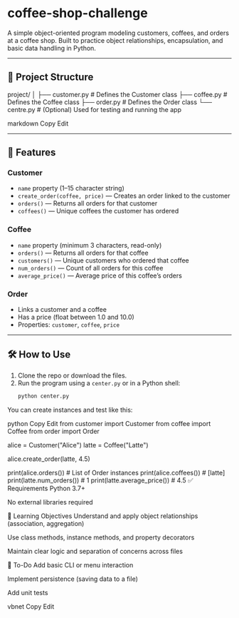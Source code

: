 # coffee-shop-challenge

A simple object-oriented program modeling customers, coffees, and orders at a coffee shop. Built to practice object relationships, encapsulation, and basic data handling in Python.

---

## 📁 Project Structure

project/
│
├── customer.py # Defines the Customer class
├── coffee.py # Defines the Coffee class
├── order.py # Defines the Order class
└── centre.py # (Optional) Used for testing and running the app

markdown
Copy
Edit

---

## 📌 Features

### Customer
- `name` property (1–15 character string)
- `create_order(coffee, price)` — Creates an order linked to the customer
- `orders()` — Returns all orders for that customer
- `coffees()` — Unique coffees the customer has ordered

### Coffee
- `name` property (minimum 3 characters, read-only)
- `orders()` — Returns all orders for that coffee
- `customers()` — Unique customers who ordered that coffee
- `num_orders()` — Count of all orders for this coffee
- `average_price()` — Average price of this coffee’s orders

### Order
- Links a customer and a coffee
- Has a price (float between 1.0 and 10.0)
- Properties: `customer`, `coffee`, `price`

---

## 🛠️ How to Use

1. Clone the repo or download the files.
2. Run the program using a `center.py` or in a Python shell:
   ```bash
   python center.py
You can create instances and test like this:

python
Copy
Edit
from customer import Customer
from coffee import Coffee
from order import Order

alice = Customer("Alice")
latte = Coffee("Latte")

alice.create_order(latte, 4.5)

print(alice.orders())         # List of Order instances
print(alice.coffees())        # [latte]
print(latte.num_orders())     # 1
print(latte.average_price())  # 4.5
✅ Requirements
Python 3.7+

No external libraries required

🧠 Learning Objectives
Understand and apply object relationships (association, aggregation)

Use class methods, instance methods, and property decorators

Maintain clear logic and separation of concerns across files

🚧 To-Do
Add basic CLI or menu interaction

Implement persistence (saving data to a file)

Add unit tests

vbnet
Copy
Edit










